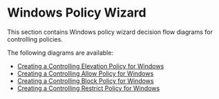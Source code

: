 [title]: # (Windows Policy Wizard)
[tags]: # (create)
[priority]: # (1)
# Windows Policy Wizard

This section contains Windows policy wizard decision flow diagrams for controlling policies.

The following diagrams are available:

* [Creating a Controlling Elevation Policy for Windows](controlling-elevate-win.md)
* [Creating a Controlling Allow Policy for Windows](controlling-allow-win.md)
* [Creating a Controlling Block Policy for Windows](controlling-block-win.md)
* [Creating a Controlling Restrict Policy for Windows](controlling-restrict-win.md)
